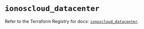 # `ionoscloud_datacenter`

Refer to the Terraform Registry for docs: [`ionoscloud_datacenter`](https://registry.terraform.io/providers/ionos-cloud/ionoscloud/6.7.3/docs/resources/datacenter).
